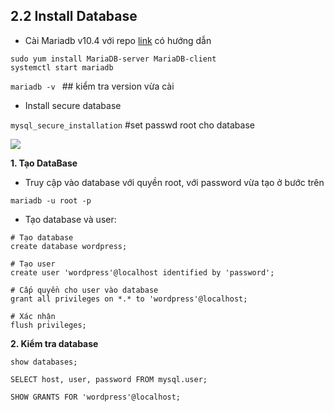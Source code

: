 ## 2.2 Install Database

- Cài Mariadb v10.4 với repo [link](https://mariadb.org/download/#mariadb-repositories) có hướng dẫn

```
sudo yum install MariaDB-server MariaDB-client
systemctl start mariadb
```

`mariadb -v ` ## kiểm tra version vừa cài

- Install secure database

`mysql_secure_installation`  #set passwd root cho database

<img src="https://i.imgur.com/uIxk9uF.png">

**1. Tạo DataBase**

- Truy cập vào database với quyền root, với password vừa tạo ở bước trên 

`mariadb -u root -p`

- Tạo database và user:

```
# Tạo database
create database wordpress;

# Tạo user
create user 'wordpress'@localhost identified by 'password';

# Cấp quyền cho user vào database
grant all privileges on *.* to 'wordpress'@localhost;

# Xác nhận
flush privileges;
```

**2. Kiểm tra database**

```
show databases;

SELECT host, user, password FROM mysql.user;

SHOW GRANTS FOR 'wordpress'@localhost;
```